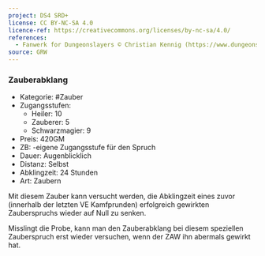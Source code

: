 ```yaml
---
project: DS4 SRD+
license: CC BY-NC-SA 4.0
licence-ref: https://creativecommons.org/licenses/by-nc-sa/4.0/
references: 
  - Fanwerk for Dungeonslayers © Christian Kennig (https://www.dungeonslayers.net/)
source: GRW
---
```


### Zauberabklang

- Kategorie: #Zauber
- Zugangsstufen:
  - Heiler: 10
  - Zauberer: 5
  - Schwarzmagier: 9
- Preis: 420GM
- ZB: -eigene Zugangsstufe für den Spruch
- Dauer: Augenblicklich
- Distanz: Selbst
- Abklingzeit: 24 Stunden
- Art: Zaubern

Mit diesem Zauber kann versucht werden, die Abklingzeit eines zuvor (innerhalb der letzten VE Kamfprunden) erfolgreich gewirkten Zauberspruchs wieder auf Null zu senken.

Misslingt die Probe, kann man den Zauberabklang bei diesem speziellen Zauberspruch erst wieder versuchen, wenn der ZAW ihn abermals gewirkt hat.

